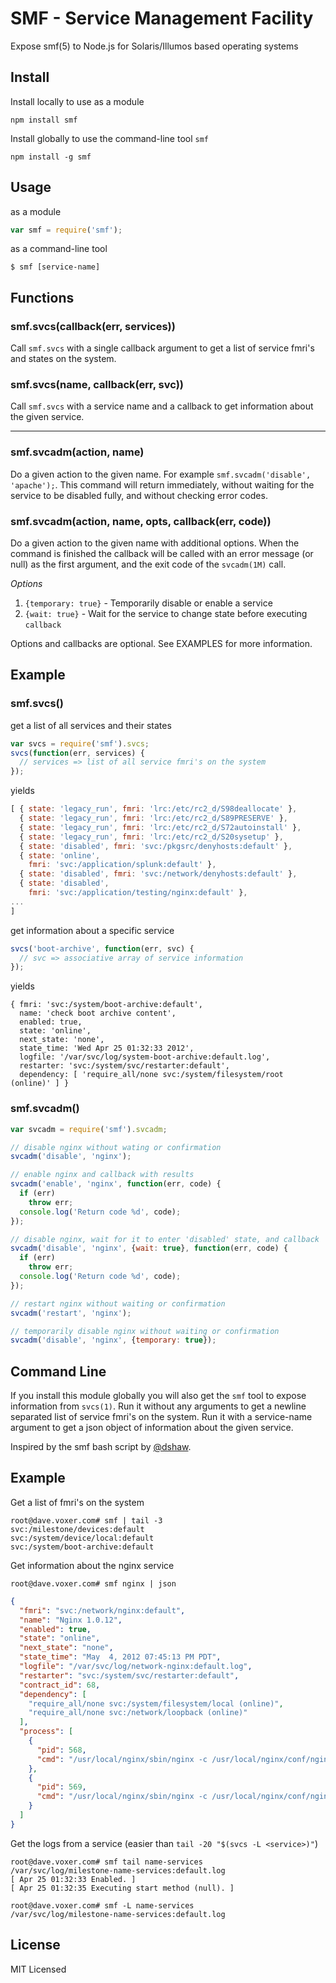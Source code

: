 SMF - Service Management Facility
=================================

Expose smf(5) to Node.js for Solaris/Illumos based operating systems

Install
------

Install locally to use as a module

    npm install smf

Install globally to use the command-line tool `smf`

    npm install -g smf

Usage
-----

as a module

``` js
var smf = require('smf');
```

as a command-line tool

    $ smf [service-name]

Functions
---------

### smf.svcs(callback(err, services))

Call `smf.svcs` with a single callback argument to get a list of service fmri's
and states on the system.

### smf.svcs(name, callback(err, svc))

Call `smf.svcs` with a service name and a callback to get information
about the given service.

---

### smf.svcadm(action, name)

Do a given action to the given name.  For example `smf.svcadm('disable', 'apache');`.
This command will return immediately, without waiting for the service to be disabled
fully, and without checking error codes.

### smf.svcadm(action, name, opts, callback(err, code))

Do a given action to the given name with additional options.  When the
command is finished the callback will be called with an error message
(or null) as the first argument, and the exit code of the `svcadm(1M)`
call.

_Options_

1.  `{temporary: true}` - Temporarily disable or enable a service
2.  `{wait: true}` - Wait for the service to change state before executing `callback`

Options and callbacks are optional. See EXAMPLES for more information.

Example
-------

### smf.svcs()

get a list of all services and their states

``` js
var svcs = require('smf').svcs;
svcs(function(err, services) {
  // services => list of all service fmri's on the system
});
```

yields

``` js
[ { state: 'legacy_run', fmri: 'lrc:/etc/rc2_d/S98deallocate' },
  { state: 'legacy_run', fmri: 'lrc:/etc/rc2_d/S89PRESERVE' },
  { state: 'legacy_run', fmri: 'lrc:/etc/rc2_d/S72autoinstall' },
  { state: 'legacy_run', fmri: 'lrc:/etc/rc2_d/S20sysetup' },
  { state: 'disabled', fmri: 'svc:/pkgsrc/denyhosts:default' },
  { state: 'online',
    fmri: 'svc:/application/splunk:default' },
  { state: 'disabled', fmri: 'svc:/network/denyhosts:default' },
  { state: 'disabled',
    fmri: 'svc:/application/testing/nginx:default' },
...
]
```

get information about a specific service

``` js
svcs('boot-archive', function(err, svc) {
  // svc => associative array of service information
});
```

yields

```
{ fmri: 'svc:/system/boot-archive:default',
  name: 'check boot archive content',
  enabled: true,
  state: 'online',
  next_state: 'none',
  state_time: 'Wed Apr 25 01:32:33 2012',
  logfile: '/var/svc/log/system-boot-archive:default.log',
  restarter: 'svc:/system/svc/restarter:default',
  dependency: [ 'require_all/none svc:/system/filesystem/root (online)' ] }
```

### smf.svcadm()

``` js
var svcadm = require('smf').svcadm;

// disable nginx without wating or confirmation
svcadm('disable', 'nginx');

// enable nginx and callback with results
svcadm('enable', 'nginx', function(err, code) {
  if (err)
    throw err;
  console.log('Return code %d', code);
});

// disable nginx, wait for it to enter 'disabled' state, and callback
svcadm('disable', 'nginx', {wait: true}, function(err, code) {
  if (err)
    throw err;
  console.log('Return code %d', code);
});

// restart nginx without waiting or confirmation
svcadm('restart', 'nginx');

// temporarily disable nginx without waiting or confirmation
svcadm('disable', 'nginx', {temporary: true});
```

Command Line
------------

If you install this module globally you will also get the `smf` tool to expose
information from `svcs(1)`.  Run it without any arguments to get a newline
separated list of service fmri's on the system.  Run it with a service-name
argument to get a json object of information about the given service.

Inspired by the smf bash script by [@dshaw][dshaw].

Example
-------

Get a list of fmri's on the system

    root@dave.voxer.com# smf | tail -3
    svc:/milestone/devices:default
    svc:/system/device/local:default
    svc:/system/boot-archive:default

Get information about the nginx service

    root@dave.voxer.com# smf nginx | json

``` json
{
  "fmri": "svc:/network/nginx:default",
  "name": "Nginx 1.0.12",
  "enabled": true,
  "state": "online",
  "next_state": "none",
  "state_time": "May  4, 2012 07:45:13 PM PDT",
  "logfile": "/var/svc/log/network-nginx:default.log",
  "restarter": "svc:/system/svc/restarter:default",
  "contract_id": 68,
  "dependency": [
    "require_all/none svc:/system/filesystem/local (online)",
    "require_all/none svc:/network/loopback (online)"
  ],
  "process": [
    {
      "pid": 568,
      "cmd": "/usr/local/nginx/sbin/nginx -c /usr/local/nginx/conf/nginx.conf"
    },
    {
      "pid": 569,
      "cmd": "/usr/local/nginx/sbin/nginx -c /usr/local/nginx/conf/nginx.conf"
    }
  ]
}
```

Get the logs from a service (easier than `tail -20 "$(svcs -L <service>)"`)

    root@dave.voxer.com# smf tail name-services
    /var/svc/log/milestone-name-services:default.log
    [ Apr 25 01:32:33 Enabled. ]
    [ Apr 25 01:32:35 Executing start method (null). ]

    root@dave.voxer.com# smf -L name-services
    /var/svc/log/milestone-name-services:default.log

License
-------

MIT Licensed

[dshaw]: https://github.com/dshaw
